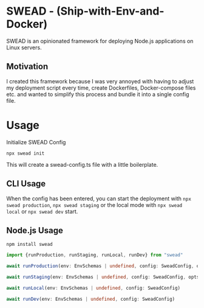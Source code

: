 # SWEAD - (Ship-with-Env-and-Docker)

SWEAD is an opinionated framework for deploying Node.js applications on Linux servers.

## Motivation

I created this framework because I was very annoyed with having to adjust my deployment script every time, create Dockerfiles, Docker-compose files etc. and wanted to simplify this process and bundle it into a single config file.

# Usage

Initialize SWEAD Config

```node
npx swead init
```

This will create a swead-config.ts file with a little boilerplate.

## CLI Usage

When the config has been entered, you can start the deployment with `npx swead production`, `npx swead staging` or the local mode with `npx swead local` or `npx swead dev` start.

## Node.js Usage

```node
npm install swead
```

```ts
import {runProduction, runStaging, runLocal, runDev} from "swead"

await runProduction(env: EnvSchemas | undefined, config: SweadConfig, opts: RunOptions)

await runStaging(env: EnvSchemas | undefined, config: SweadConfig, opts: RunOptions)

await runLocal(env: EnvSchemas | undefined, config: SweadConfig)

await runDev(env: EnvSchemas | undefined, config: SweadConfig)
```
